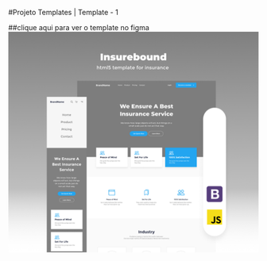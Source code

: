 #Projeto Templates | Template - 1

##clique aqui para ver o template no figma
<br>
<a target="__blank" href="https://www.figma.com/file/hpZ4wbwnUZGXKXCsXPiwOI/Insurebound---html5-template-for-insurance-agency-free-download-(Community)?node-id=258%3A4638">
  <img src="./content\img\thumbnail.jpg"/>
<a>

